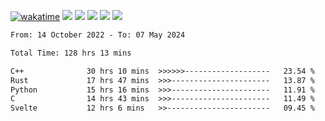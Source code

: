 [![wakatime](https://wakatime.com/badge/user/368879df-dc38-4b1a-86c4-8a2054a0e074.svg)](https://wakatime.com/@368879df-dc38-4b1a-86c4-8a2054a0e074)
<img src="https://img.shields.io/badge/Windows-0078D6?style=flat&logo=Windows&logoColor=white">
<img src="https://img.shields.io/badge/IntelliJ_IDEA-000000.svg?style=flat&logo=IntelliJ-IDEA&logoColor=white">
<img src="https://img.shields.io/badge/CLion-000000.svg?style=flat&logo=CLion&logoColor=white">
<img src="https://img.shields.io/badge/Visual_Studio_Code-007ACC?style=flat&logo=Visual-Studio-Code&logoColor=white">
<img src="https://img.shields.io/badge/Discord-5865F2?label=kano42&style=flat&logo=discord&logoColor=white">
<br>


<!--START_SECTION:waka-->

```txt
From: 14 October 2022 - To: 07 May 2024

Total Time: 128 hrs 13 mins

C++              30 hrs 10 mins  >>>>>>-------------------   23.54 %
Rust             17 hrs 47 mins  >>>----------------------   13.87 %
Python           15 hrs 16 mins  >>>----------------------   11.91 %
C                14 hrs 43 mins  >>>----------------------   11.49 %
Svelte           12 hrs 6 mins   >>-----------------------   09.45 %
```

<!--END_SECTION:waka-->
